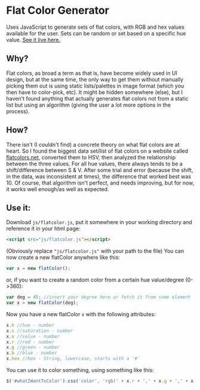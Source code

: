 # Flat Color Generator
Uses JavaScript to generate sets of flat colors, with RGB and hex values available for the user. Sets can be random or set based on a specific hue value. <a href="http://maarouf.me/flat-color-generator/">See it live here.</a>
## Why?
Flat colors, as broad a term as that is, have become widely used in UI design, but at the same time, the only way to get them without manually picking them out is using static lists/palettes in image format (which you then have to color-pick, etc). It might be hidden somewhere (else), but I haven't found anything that actually generates flat colors not from a static list but using an algorithm (giving the user a lot more options in the process).

## How?
There isn't (I couldn't find) a concrete theory on what flat colors are at heart. So I found the biggest data set/list of flat colors on a website called <a href="http://flatcolors.net">flatcolors.net</a>, converted them to HSV, then analyzed the relationship between the three values. For all hue values, there always tends to be a shift/difference between S & V. After some trial and error (because the shift, in the data, was inconsistent at times), the difference that worked best was 10. 
Of course, that algorithm isn't perfect, and needs improving, but for now, it works well enough/as well as expected.

## Use it:
Download `js/flatcolor.js`, put it somewhere in your working directory and reference it in your html page:
```html
<script src="js/flatcolor.js"></script>
```
(Obviously replace `"js/flatcolor.js"` with your path to the file)
You can now create a new flatColor anywhere like this:
```javascript
var x = new flatColor();
```
or, if you want to create a random color from a certain hue value/degree (0->360):
```javascript
var deg = 45; //insert your degree here or fetch it from some element
var x = new flatColor(deg);
```
Now you have a new flatColor `x` with the following attributes:
```javascript
x.h //hue - number
x.s //saturation - number
x.v //value - number
x.r //red - number
x.g //green - number
x.b //blue - number
x.hex //hex - String, lowercase, starts with a '#'
```
You can use it to color something, using something like this:
```javascript
$('#whatIWantToColor').css('color', 'rgb(' + x.r + ',' + x.g + ',' + x.b +')');
```
